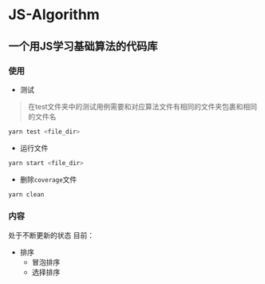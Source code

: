 # JS-Algorithm
## 一个用JS学习基础算法的代码库
### 使用

- 测试
>在test文件夹中的测试用例需要和对应算法文件有相同的文件夹包裹和相同的文件名
```bash
yarn test <file_dir>
```
- 运行文件
```bash
yarn start <file_dir>
```
- 删除`coverage`文件
```bash
yarn clean
```

### 内容
处于不断更新的状态
目前：
- 排序
  - 冒泡排序
  - 选择排序